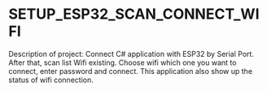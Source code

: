 # SETUP_ESP32_SCAN_CONNECT_WIFI
Description of project: Connect C# application with ESP32 by Serial Port. After that, scan list Wifi existing. Choose wifi which one you want to connect, enter password and connect. This application also show up the status of wifi connection. 

